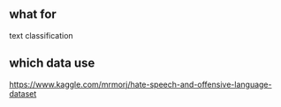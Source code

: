## what for
text classification

## which data use
https://www.kaggle.com/mrmorj/hate-speech-and-offensive-language-dataset

